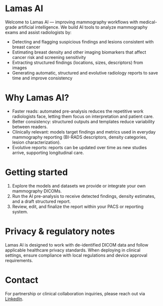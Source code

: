 # Lamas AI

Welcome to Lamas AI — improving mammography workflows with medical-grade artificial intelligence. We build AI tools to analyze mammography exams and assist radiologists by:

- Detecting and flagging suspicious findings and lesions consistent with breast cancer
- Estimating breast density and other imaging biomarkers that affect cancer risk and screening sensitivity
- Extracting structured findings (locations, sizes, descriptors) from images
- Generating automatic, structured and evolutive radiology reports to save time and improve consistency

# Why Lamas AI?

- Faster reads: automated pre-analysis reduces the repetitive work radiologists face, letting them focus on interpretation and patient care.
- Better consistency: structured outputs and templates reduce variability between readers.
- Clinically relevant: models target findings and metrics used in everyday mammography reporting (BI-RADS descriptors, density categories, lesion characterization).
- Evolutive reports: reports can be updated over time as new studies arrive, supporting longitudinal care.

# Getting started

1. Explore the models and datasets we provide or integrate your own mammography DICOMs.
2. Run the AI pre-analysis to receive detected findings, density estimates, and a draft structured report.
3. Review, edit, and finalize the report within your PACS or reporting system.

# Privacy & regulatory notes

Lamas AI is designed to work with de-identified DICOM data and follow applicable healthcare privacy standards. When deploying in clinical settings, ensure compliance with local regulations and device approval requirements.

# Contact

For partnership or clinical collaboration inquiries, please reach out via [LinkedIn](https://www.linkedin.com/company/cl%C3%ADnica-janice-lamas-radiologia/).
